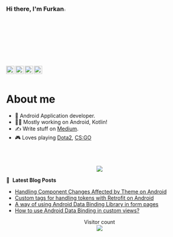 ### Hi there, I'm Furkan<img src="https://media.giphy.com/media/hvRJCLFzcasrR4ia7z/giphy.gif" width="3.5%"></a>

<a href="https://twitter.com/askinnfurkan">
  <img align="left" alt="Furkan's Twitter | Twitter" width="22px" src="https://github.com/rahuldkjain/github-profile-readme-generator/blob/master/src/images/icons/Social/twitter.svg" />
</a>
<a href="https://www.linkedin.com/in/furkanaskin/">
  <img align="left" alt="Furkan's LinkedIn" width="22px" src="https://github.com/rahuldkjain/github-profile-readme-generator/blob/master/src/images/icons/Social/linked-in-alt.svg" />
</a>
<a href="https://medium.com/@askinfurkan">
  <img align="left" alt="Furkan's Medium" width="22px" src="https://github.com/rahuldkjain/github-profile-readme-generator/blob/master/src/images/icons/Social/medium.svg" />
</a>
<a href="https://steamcommunity.com/id/faskN">
  <img align="left" alt="Furkan's Steam" width="22px" src="https://upload.wikimedia.org/wikipedia/commons/thumb/8/83/Steam_icon_logo.svg/1024px-Steam_icon_logo.svg.png" />
</a>

<br />
<br />

# About me

- 📱 Android Application developer.
- 👨‍💻 Mostly working on Android, Kotlin!
- ✍️ Write stuff on [Medium](https://medium.com/@askinfurkan).
- 🎮 Loves playing [Dota2](https://steamcommunity.com/id/faskN), [CS:GO](https://steamcommunity.com/id/faskN)

<br />
<br />

<p align="center"> 
  <img src="https://github-readme-stats.vercel.app/api?username=furkanaskin&show_icons=true&theme=tokyonight" />
</p>

📕 &nbsp;**Latest Blog Posts**
<!-- BLOG-POST-LIST:START -->
- [Handling Component Changes Affected by Theme on Android](https://medium.com/ozan-superapp/handling-component-changes-affected-by-theme-on-android-c9cba3d9b178?source=rss-c29c499bb365------2)
- [Custom tags for handling tokens with Retrofit on Android](https://medium.com/ozan-superapp/custom-tags-for-handling-tokens-with-retrofit-on-android-41176c50be0d?source=rss-c29c499bb365------2)
- [A way of using Android Data Binding Library in form pages](https://medium.com/ozan-superapp/a-way-of-using-android-data-binding-library-in-form-pages-cdfd08bc7d22?source=rss-c29c499bb365------2)
- [How to use Android Data Binding in custom views?](https://proandroiddev.com/how-to-use-android-data-binding-in-custom-views-a47676c4c1cd?source=rss-c29c499bb365------2)
<!-- BLOG-POST-LIST:END -->

<p align="center"> 
  Visitor count<br>
  <img src="https://profile-counter.glitch.me/furkanaskin/count.svg" />
</p>

